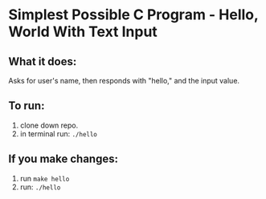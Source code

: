 # Simplest Possible C Program - Hello, World With Text Input

## What it does:
Asks for user's name, then responds with "hello," and the input value. 

## To run:
1. clone down repo.
1. in terminal run: ```./hello```

## If you make changes:
1. run ```make hello```
1. run: ```./hello```